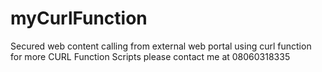 # myCurlFunction
Secured web content calling from external web portal using curl function
for more CURL Function Scripts please contact me at 08060318335
